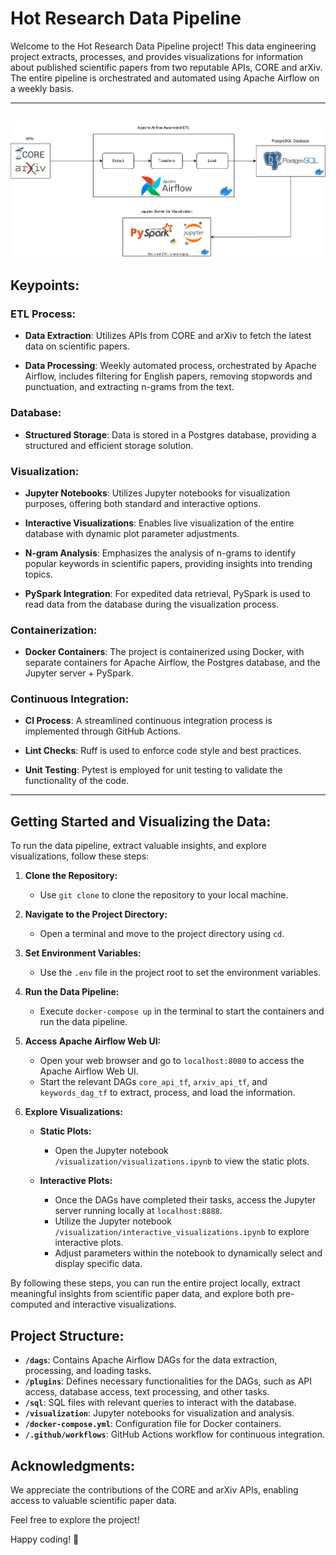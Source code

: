 # Hot Research Data Pipeline

Welcome to the Hot Research Data Pipeline project! This data engineering project extracts, processes, and provides visualizations for information about published scientific papers from two reputable APIs, CORE and arXiv. The entire pipeline is orchestrated and automated using Apache Airflow on a weekly basis.

---
![Project Diagram](hot-research-diagram.svg)
---

## Keypoints:
### ETL Process:

- **Data Extraction**: Utilizes APIs from CORE and arXiv to fetch the latest data on scientific papers.

- **Data Processing**: Weekly automated process, orchestrated by Apache Airflow, includes filtering for English papers, removing stopwords and punctuation, and extracting n-grams from the text.

### Database:

- **Structured Storage**: Data is stored in a Postgres database, providing a structured and efficient storage solution.

### Visualization:

- **Jupyter Notebooks**: Utilizes Jupyter notebooks for visualization purposes, offering both standard and interactive options.

- **Interactive Visualizations**: Enables live visualization of the entire database with dynamic plot parameter adjustments.

- **N-gram Analysis**: Emphasizes the analysis of n-grams to identify popular keywords in scientific papers, providing insights into trending topics.

- **PySpark Integration**: For expedited data retrieval, PySpark is used to read data from the database during the visualization process.

### Containerization:

- **Docker Containers**: The project is containerized using Docker, with separate containers for Apache Airflow, the Postgres database, and the Jupyter server + PySpark.

### Continuous Integration:

- **CI Process**: A streamlined continuous integration process is implemented through GitHub Actions.

- **Lint Checks**: Ruff is used to enforce code style and best practices.

- **Unit Testing**: Pytest is employed for unit testing to validate the functionality of the code.

---

## Getting Started and Visualizing the Data:

To run the data pipeline, extract valuable insights, and explore visualizations, follow these steps:

1. **Clone the Repository:**
   - Use `git clone` to clone the repository to your local machine.

2. **Navigate to the Project Directory:**
   - Open a terminal and move to the project directory using `cd`.

3. **Set Environment Variables:**
   - Use the `.env` file in the project root to set the environment variables.

4. **Run the Data Pipeline:**
   - Execute `docker-compose up` in the terminal to start the containers and run the data pipeline.

5. **Access Apache Airflow Web UI:**
   - Open your web browser and go to `localhost:8080` to access the Apache Airflow Web UI.
   - Start the relevant DAGs `core_api_tf`, `arxiv_api_tf`, and `keywords_dag_tf` to extract, process, and load the information.

6. **Explore Visualizations:**

   - **Static Plots:**
     - Open the Jupyter notebook `/visualization/visualizations.ipynb` to view the static plots.

   - **Interactive Plots:**
     - Once the DAGs have completed their tasks, access the Jupyter server running locally at `localhost:8888`.
     - Utilize the Jupyter notebook `/visualization/interactive_visualizations.ipynb` to explore interactive plots.
     - Adjust parameters within the notebook to dynamically select and display specific data.

By following these steps, you can run the entire project locally, extract meaningful insights from scientific paper data, and explore both pre-computed and interactive visualizations.

## Project Structure:

- **`/dags`**: Contains Apache Airflow DAGs for the data extraction, processing, and loading tasks.
- **`/plugins`**: Defines necessary functionalities for the DAGs, such as API access, database access, text processing, and other tasks.
- **`/sql`**: SQL files with relevant queries to interact with the database.
- **`/visualization`**: Jupyter notebooks for visualization and analysis.
- **`/docker-compose.yml`**: Configuration file for Docker containers.
- **`/.github/workflows`**: GitHub Actions workflow for continuous integration.

## Acknowledgments:

We appreciate the contributions of the CORE and arXiv APIs, enabling access to valuable scientific paper data.

Feel free to explore the project!

Happy coding! 🚀